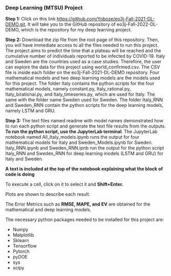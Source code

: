 ### Deep Learning (MTSU) Project

**Step 1:** Click on this link https://github.com/Yoboze/eo3j-Fall-2021-DL-DEMO.git. It will take you to the GitHub repository of eo3j-Fall-2022-DL-DEMO, which is the repository for my deep learning project.


**Step 2:** Download the zip file from the root page of this repository. Then, you will have immediate access to all the files needed to run this project. The project aims to predict the time that a plateau will be reached and the cumulative number of individuals reported to be infected by COVID-19. Italy and Sweden are the countries used as a case studies. Therefore, the user can explore the data for this project using world_confirmed.csv. The CSV file is inside each folder on the eo3j-Fall-2021-DL-DEMO repository. Four mathematical models and two deep learning models are the models used for this project. The folder Italy contains the python scripts for the four mathematical models, namely constant.py, Italy_rational.py, Italy_birational.py, and Italy_timeseries.py, which are used for Italy. The same with the folder name Sweden used for Sweden. The folder Italy_RNN and Sweden_RNN contain the python scripts for the deep learning models, namely LSTM and GRU.


**Step 3:** The text files named readme with model names demonstrated how to run each python script and generate the text file results from the outputs. **To run the python script, use the JupyterLab terminal**. The JupyterLab notebook named All_Italy_models.ipynb runs the output for four mathematical models for Italy and Sweden_Models.ipynb for Sweden. Italy_RNN.ipynb and Sweden_RNN.ipnb run the output for the python script Italy_RNN and Sweden_RNN for deep learning models (LSTM and GRU) for Italy and Sweden.

**A text is included at the top of the notebook explaining what the block of code is doing**

To execute a cell, click on it to select it and **Shift+Enter.**

Plots are shown to describe each result.

The Error Metrics such as **RMSE, MAPE, and EV** are obtained for the mathematical and deep learning models.

The necessary python packages needed to be installed for this project are:

* Numpy
* Matplotlib
* Sklearn
* Tensorflow
* Pytorch
* pyDOE
* sys
* scipy



